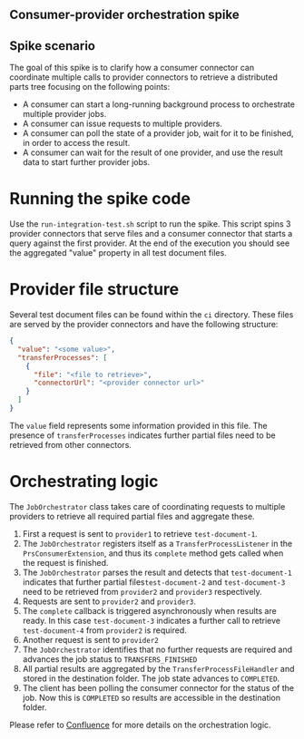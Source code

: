 ## Consumer-provider orchestration spike

## Spike scenario

The goal of this spike is to clarify how a consumer connector can coordinate multiple calls to provider connectors to retrieve a distributed parts tree focusing on the following points: 

* A consumer can start a long-running background process to orchestrate multiple provider jobs.
* A consumer can issue requests to multiple providers.
* A consumer can poll the state of a provider job, wait for it to be finished, in order to access the result.
* A consumer can wait for the result of one provider, and use the result data to start further provider jobs.

# Running the spike code

Use the `run-integration-test.sh` script to run the spike. This script spins 3 provider connectors that serve files and a consumer connector that starts a query against the first provider. At the end of the execution you should see the aggregated "value" property in all test document files.

# Provider file structure

Several test document files can be found within the `ci` directory. These files are served by the provider connectors and have the following structure:

```json
{
  "value": "<some value>",
  "transferProcesses": [
    {
      "file": "<file to retrieve>",
      "connectorUrl": "<provider connector url>"
    }
  ]
}
```

The `value` field represents some information provided in this file. The presence of `transferProcesses` indicates further partial files need to be retrieved from other connectors.

# Orchestrating logic

The `JobOrchestrator` class takes care of coordinating requests to multiple providers to retrieve all required partial files and aggregate these.

1. First a request is sent to `provider1` to retrieve `test-document-1`.
1. The `JobOrchestrator` registers itself as a `TransferProcessListener` in the `PrsConsumerExtension`, and thus its `complete` method gets called when the request is finished.
1. The `JobOrchestrator` parses the result and detects that `test-document-1` indicates that further partial files`test-document-2` and `test-document-3` need to be retrieved from `provider2` and `provider3` respectively.
1. Requests are sent to `provider2` and `provider3`.
1. The `complete` callback is triggered asynchronously when results are ready. In this case `test-document-3` indicates a further call to retrieve `test-document-4` from `provider2` is required.
1. Another request is sent to `provider2`
1. The `JobOrchestrator` identifies that no further requests are required and advances the job status to `TRANSFERS_FINISHED`
1. All partial results are aggregated by the `TransferProcessFileHandler` and stored in the destination folder. The job state advances to `COMPLETED`. 
1. The client has been polling the consumer connector for the status of the job. Now this is `COMPLETED` so results are accessible in the destination folder.  

Please refer to [Confluence](https://confluence.catena-x.net/display/ARTI/MTPDC+EDC+Orchestration) for more details on the orchestration logic.
